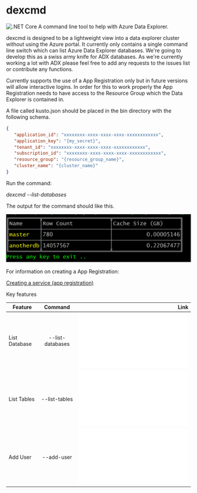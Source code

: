# dexcmd
![.NET Core](https://github.com/elastacloud/dexcmdline/workflows/.NET%20Core/badge.svg)
A command line tool to help with Azure Data Explorer. 

dexcmd is designed to be a lightweight view into a data explorer cluster without using the Azure portal. It currently only contains a single command line switch which can list Azure Data Explorer databases. We're going to develop this as a swiss army knife for ADX databases. As we're currently working a lot with ADX please feel free to add any requests to the issues list or contribute any functions.

Currently supports the use of a App Registration only but in future versions will allow interactive logins. In order for this to work properly the App Registration needs to have access to the Resource Group which the Data Explorer is contained in.

A file called kusto.json should be placed in the bin directory with the following schema.

```json
{
   "application_id": "xxxxxxxx-xxxx-xxxx-xxxx-xxxxxxxxxxxx",
   "application_key": "{my_secret}",
   "tenant_id": "xxxxxxxx-xxxx-xxxx-xxxx-xxxxxxxxxxxx",
   "subscription_id": "xxxxxxxx-xxxx-xxxx-xxxx-xxxxxxxxxxxx",
   "resource_group": "{resource_group_name}",
   "cluster_name": "{cluster_name}"
}
```

Run the command:

*dexcmd --list-databases*

The output for the command should like this.

![ADX](docs/output.png) 

For information on creating a App Registration:

[Creating a service (app registration)](https://docs.microsoft.com/en-us/azure/active-directory/develop/howto-create-service-principal-portal)

Key features 

| Feature           |      Command      |  Link                         |
|-------------------|:-----------------:|------------------------------:|
| List Database     |  --list-databases | ![ADX](docs/ListDatabases.md) |
| List Tables       |  --list-tables    | ![ADX](docs/ListTables.md)    |
| Add User          | --add-user        | ![ADX](docs/AddUser.md)       |


